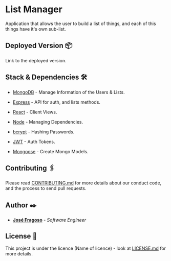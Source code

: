 # List Manager

Application that allows the user to build a list of things, and each of this things have it's own sub-list.

## Deployed Version 📦

Link to the deployed version.

## Stack & Dependencies 🛠️

* [MongoDB](https://github.com/mongodb/mongo) - Manage Information of the Users & Lists.
* [Express](https://github.com/expressjs) - API for auth, and lists methods.
* [React](https://github.com/facebook/create-react-app) - Client Views.
* [Node](https://github.com/nodejs/node) - Managing Dependencies.

* [bcrypt](https://github.com/mongodb/mongo) - Hashing Passwords.
* [JWT](https://github.com/expressjs) - Auth Tokens.
* [Mongoose](https://github.com/facebook/create-react-app) - Create Mongo Models.

## Contributing 🖇️

Please read [CONTRIBUTING.md](https://gist.github.com/jmfraggy/xxxxxx) for more details about our conduct code, and the process to send pull requests.

## Author ✒️

* **[José Fragoso](https://github.com/jmfraggy)** - *Software Engineer* 

## License 📄

This project is under the licence (Name of licence) - look at [LICENSE.md](LICENSE.md) for more details.
